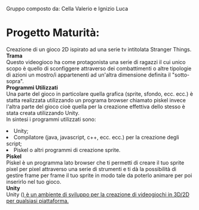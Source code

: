   Gruppo composto da: Cella Valerio e Ignizio Luca 
# Progetto Maturità:
  Creazione di un gioco 2D ispirato ad una serie tv intitolata Stranger Things. <br>
  <b> Trama </b> <br>
  Questo videogioco ha come protagonista una serie di ragazzi il cui unico scopo è quello di sconfiggere attraverso dei combattimenti o       altre tipologie di azioni un mostro/i appartenenti ad un'altra dimensione definita il "sotto-sopra". <br>
  <b> Programmi Utilizzati </b> </br>
  Una parte del gioco in particolare quella grafica (sprite, sfondo, ecc. ecc.) è statta realizzata utilizzando un programa browser           chiamato piskel invece l'altra parte del gioco cioè quella per la creazione effettiva dello stesso   è stata creata utilizzando Unity.     <br>
  In sintesi i programmi utilizzati sono:
  <li> Unity; </li>
  <li> Compilatore (java, javascript, c++, ecc. ecc.) per la creazione degli script; </li>
  <li> Piskel o altri programmi di creazione sprite. </li> 
  <b> Piskel </b> <br> 
  Piskel è un programma lato browser che ti permetti di creare il tuo sprite pixel per pixel attraverso una serie di strumenti e ti dà la     possibilità di gestire frame per frame il tuo sprite in modo tale da poterlo animare per poi inserirlo nel tuo gioco. <br>
  <b> Unity </b> <br>
  Unity (<a href=https://unity3d.com/ >) è un ambiente di sviluppo per la creazione di videogiochi in 3D/2D per qualsiasi piattaforma.

 
